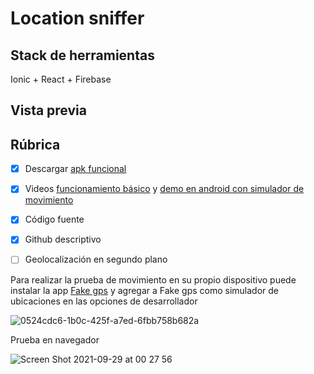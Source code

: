 # Location sniffer

## Stack de herramientas

Ionic + React + Firebase

## Vista previa

## Rúbrica

- [x] Descargar [apk funcional](https://drive.google.com/file/d/1Xzk6GTEOmEhxkNexSO4GCguEjuAWodC8/view?usp=sharing)

- [x] Videos [funcionamiento básico](https://youtu.be/LwpjM5aomQ0) y [demo en android con simulador de movimiento](https://youtu.be/WELvom5P7XU)

- [x] Código fuente 
- [x] Github descriptivo 
- [ ] Geolocalización en segundo plano


Para realizar la prueba de movimiento en su propio dispositivo puede instalar la app [Fake gps](https://play.google.com/store/apps/details?id=com.lexa.fakegps&hl=es_EC&gl=US) y agregar a Fake gps como simulador de ubicaciones en las opciones de desarrollador


![0524cdc6-1b0c-425f-a7ed-6fbb758b682a](https://user-images.githubusercontent.com/52419137/135215954-990078ea-ac13-4939-ae90-2a23484ae746.jpg)

Prueba en navegador

![Screen Shot 2021-09-29 at 00 27 56](https://user-images.githubusercontent.com/52419137/135214794-65b12610-30d1-4212-aaa7-05eaac8596b0.png)
